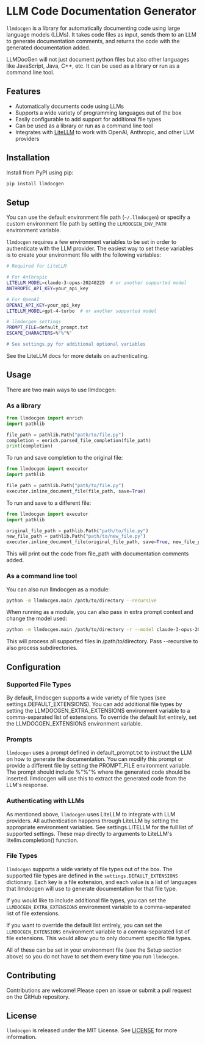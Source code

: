 # LLM Code Documentation Generator

`llmdocgen` is a library for automatically documenting code using large language models (LLMs). It takes code files as
input, sends them to an LLM to generate documentation comments, and returns the code with the generated documentation
added.

LLMDocGen will not just document python files but also other languages like JavaScript, Java, C++, etc. 
It can be used as a library or run as a command line tool.


## Features

- Automatically documents code using LLMs
- Supports a wide variety of programming languages out of the box
- Easily configurable to add support for additional file types
- Can be used as a library or run as a command line tool
- Integrates with [LiteLLM](https://docs.litellm.ai) to work with OpenAI, Anthropic, and other LLM providers

## Installation

Install from PyPI using pip:

```bash
pip install llmdocgen
```

## Setup

You can use the default environment file path (`~/.llmdocgen`) or specify a custom environment file path
by setting the `LLMDOCGEN_ENV_PATH` environment variable.


`llmdocgen` requires a few environment variables to be set in order to authenticate with the LLM provider. The easiest
way to set these variables is to create your environment file with the following variables:

```bash
# Required for LiteLLM

# For Anthropic
LITELLM_MODEL=claude-3-opus-20240229  # or another supported model
ANTHROPIC_API_KEY=your_api_key

# For OpenAI
OPENAI_API_KEY=your_api_key
LITELLM_MODEL=gpt-4-turbo  # or another supported model

# llmdocgen settings
PROMPT_FILE=default_prompt.txt
ESCAPE_CHARACTERS=%"%"%"

# See settings.py for additional optional variables
```

See the LiteLLM docs for more details on authenticating.

## Usage

There are two main ways to use llmdocgen:

### As a library

```python
from llmdocgen import enrich
import pathlib

file_path = pathlib.Path("path/to/file.py")
completion = enrich.parsed_file_completion(file_path)
print(completion)
```

To run and save completion to the original file:
```python
from llmdocgen import executor
import pathlib

file_path = pathlib.Path("path/to/file.py")
executor.inline_document_file(file_path, save=True)

```

To run and save to a different file:
```python
from llmdocgen import executor
import pathlib

original_file_path = pathlib.Path("path/to/file.py")
new_file_path = pathlib.Path("path/to/new_file.py")
executor.inline_document_file(original_file_path, save=True, new_file_path=new_file_path)

```


This will print out the code from file_path with documentation comments added.

### As a command line tool

You can also run llmdocgen as a module:

```bash
python -m llmdocgen.main /path/to/directory --recursive
```

When running as a module, you can also pass in extra prompt context and change the model used:

```bash
python -m llmdocgen.main /path/to/directory -r --model claude-3-opus-20240229 -e "Make sure you use C# conventions!"
```

This will process all supported files in /path/to/directory. Pass --recursive to also process subdirectories.

## Configuration

### Supported File Types

By default, llmdocgen supports a wide variety of file types (see settings.DEFAULT_EXTENSIONS). You can add additional
file types by setting the LLMDOCGEN_EXTRA_EXTENSIONS environment variable to a comma-separated list of extensions.
To override the default list entirely, set the LLMDOCGEN_EXTENSIONS environment variable.

### Prompts

`llmdocgen` uses a prompt defined in default_prompt.txt to instruct the LLM on how to generate the documentation. You can
modify this prompt or provide a different file by setting the PROMPT_FILE environment variable.
The prompt should include %"%"% where the generated code should be inserted. llmdocgen will use this to extract the
generated code from the LLM's response.

### Authenticating with LLMs

As mentioned above, `llmdocgen` uses LiteLLM to integrate with LLM providers. All authentication happens through LiteLLM
by setting the appropriate environment variables.
See settings.LITELLM for the full list of supported settings. These map directly to arguments to LiteLLM's
litellm.completion() function.


### File Types

`llmdocgen` supports a wide variety of file types out of the box. The supported file types are defined in the
`settings.DEFAULT_EXTENSIONS` dictionary. Each key is a file extension, and each value is a list of languages that
llmdocgen will use to generate documentation for that file type.

If you would like to include additional file types, you can set the `LLMDOCGEN_EXTRA_EXTENSIONS` environment variable to a
comma-separated list of file extensions. 

If you want to override the default list entirely, you can set the `LLMDOCGEN_EXTENSIONS` environment variable to a
comma-separated list of file extensions.  This would allow you to only document specific file types.

All of these can be set in your environment file (see the Setup section above) so you do not have to set them every time
you run `llmdocgen`.


## Contributing

Contributions are welcome! Please open an issue or submit a pull request on the GitHub repository.

## License

`llmdocgen` is released under the MIT License. See [LICENSE](LICENSE) for more information.
